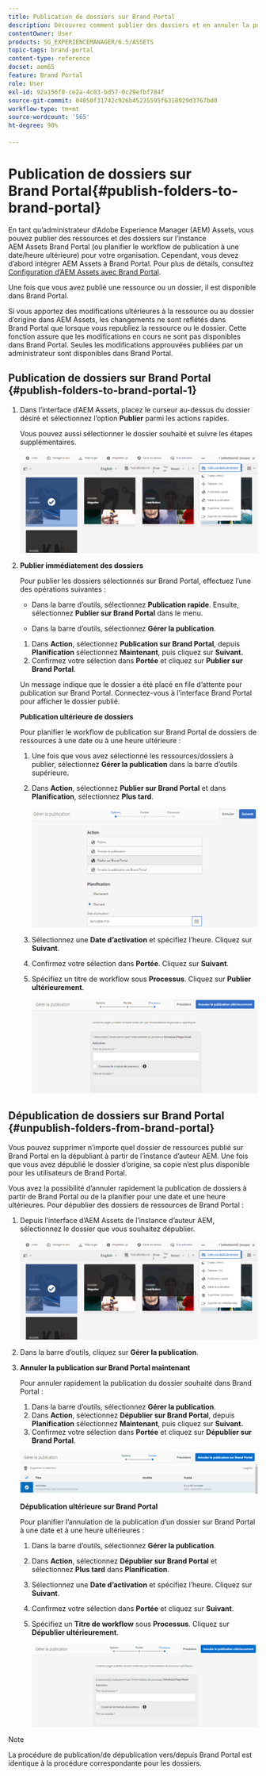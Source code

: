```yaml
---
title: Publication de dossiers sur Brand Portal
description: Découvrez comment publier des dossiers et en annuler la publication sur Brand Portal.
contentOwner: User
products: SG_EXPERIENCEMANAGER/6.5/ASSETS
topic-tags: brand-portal
content-type: reference
docset: aem65
feature: Brand Portal
role: User
exl-id: 92a156f0-ce2a-4c83-bd57-0c29efbf784f
source-git-commit: 04050f31742c926b45235595f6318929d3767bd8
workflow-type: tm+mt
source-wordcount: '565'
ht-degree: 90%

---
```


# Publication de dossiers sur Brand Portal{#publish-folders-to-brand-portal}

En tant qu’administrateur d’Adobe Experience Manager (AEM) Assets, vous pouvez publier des ressources et des dossiers sur l’instance AEM Assets Brand Portal (ou planifier le workflow de publication à une date/heure ultérieure) pour votre organisation. Cependant, vous devez d’abord intégrer AEM Assets à Brand Portal. Pour plus de détails, consultez [Configuration d’AEM Assets avec Brand Portal](/help/assets/configure-aem-assets-with-brand-portal.md).

Une fois que vous avez publié une ressource ou un dossier, il est disponible dans Brand Portal.

Si vous apportez des modifications ultérieures à la ressource ou au dossier d’origine dans AEM Assets, les changements ne sont reflétés dans Brand Portal que lorsque vous republiez la ressource ou le dossier. Cette fonction assure que les modifications en cours ne sont pas disponibles dans Brand Portal. Seules les modifications approuvées publiées par un administrateur sont disponibles dans Brand Portal.

## Publication de dossiers sur Brand Portal {#publish-folders-to-brand-portal-1}

1. Dans l’interface d’AEM Assets, placez le curseur au-dessus du dossier désiré et sélectionnez l’option **Publier** parmi les actions rapides.

   Vous pouvez aussi sélectionner le dossier souhaité et suivre les étapes supplémentaires.

   ![publish2bp](assets/publish2bp.png)

1. **Publier immédiatement des dossiers**

   Pour publier les dossiers sélectionnés sur Brand Portal, effectuez l’une des opérations suivantes :

   * Dans la barre d’outils, sélectionnez **Publication rapide**. Ensuite, sélectionnez **Publier sur Brand Portal** dans le menu.

   * Dans la barre d’outils, sélectionnez **Gérer la publication**.

   1. Dans **Action**, sélectionnez **Publication sur Brand Portal**, depuis **Planification** sélectionnez **Maintenant**, puis cliquez sur **Suivant.**
   1. Confirmez votre sélection dans **Portée** et cliquez sur **Publier sur Brand Portal**.

   Un message indique que le dossier a été placé en file d’attente pour publication sur Brand Portal. Connectez-vous à l’interface Brand Portal pour afficher le dossier publié.

   **Publication ultérieure de dossiers**

   Pour planifier le workflow de publication sur Brand Portal de dossiers de ressources à une date ou à une heure ultérieure :

   1. Une fois que vous avez sélectionné les ressources/dossiers à publier, sélectionnez **Gérer la publication** dans la barre d’outils supérieure.
   1. Dans **Action**, sélectionnez **Publier sur Brand Portal** et dans **Planification**, sélectionnez **Plus tard**.

      ![publishlaterbp](assets/publishlaterbp.png)

   1. Sélectionnez une **Date d’activation** et spécifiez l’heure. Cliquez sur **Suivant**.
   1. Confirmez votre sélection dans **Portée**. Cliquez sur **Suivant**.
   1. Spécifiez un titre de workflow sous **Processus**. Cliquez sur **Publier ultérieurement**.

      ![manageschedulepub](assets/manageschedulepub.png)

## Dépublication de dossiers sur Brand Portal {#unpublish-folders-from-brand-portal}

Vous pouvez supprimer n’importe quel dossier de ressources publié sur Brand Portal en la dépubliant à partir de l’instance d’auteur AEM. Une fois que vous avez dépublié le dossier d’origine, sa copie n’est plus disponible pour les utilisateurs de Brand Portal.

Vous avez la possibilité d’annuler rapidement la publication de dossiers à partir de Brand Portal ou de la planifier pour une date et une heure ultérieures. Pour dépublier des dossiers de ressources de Brand Portal :

1. Depuis l’interface d’AEM Assets de l’instance d’auteur AEM, sélectionnez le dossier que vous souhaitez dépublier.

   ![publish2bp-1](assets/publish2bp.png)

1. Dans la barre d’outils, cliquez sur **Gérer la publication**.

1. **Annuler la publication sur Brand Portal maintenant**

   Pour annuler rapidement la publication du dossier souhaité dans Brand Portal :

   1. Dans la barre d’outils, sélectionnez **Gérer la publication**.
   1. Dans **Action**, sélectionnez **Dépublier sur Brand Portal**, depuis **Planification** sélectionnez **Maintenant**, puis cliquez sur **Suivant.**
   1. Confirmez votre sélection dans **Portée** et cliquez sur **Dépublier sur Brand Portal**.

   ![confirm-unpublish](assets/confirm-unpublish.png)

   **Dépublication ultérieure sur Brand Portal**

   Pour planifier l’annulation de la publication d’un dossier sur Brand Portal à une date et à une heure ultérieures :

   1. Dans la barre d’outils, sélectionnez **Gérer la publication**.
   1. Dans **Action**, sélectionnez **Dépublier sur Brand Portal** et sélectionnez **Plus tard** dans **Planification**.
   1. Sélectionnez une **Date d’activation** et spécifiez l’heure. Cliquez sur **Suivant**.
   1. Confirmez votre sélection dans **Portée** et cliquez sur **Suivant**.
   1. Spécifiez un **Titre de workflow** sous **Processus**. Cliquez sur **Dépublier ultérieurement**.

      ![unpublishworkflows](assets/unpublishworkflows.png)

>[!NOTE]
>
>La procédure de publication/de dépublication vers/depuis Brand Portal est identique à la procédure correspondante pour les dossiers.
